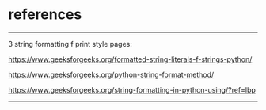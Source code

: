 # references

____

3 string formatting f print style pages:

https://www.geeksforgeeks.org/formatted-string-literals-f-strings-python/

https://www.geeksforgeeks.org/python-string-format-method/

https://www.geeksforgeeks.org/string-formatting-in-python-using/?ref=lbp

____